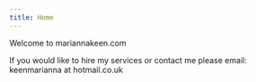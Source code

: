 ```yaml
---
title: Home
---
```

Welcome to mariannakeen.com

If you would like to hire my services or contact me please email: keenmarianna&nbsp;at&nbsp;hotmail.co.uk



